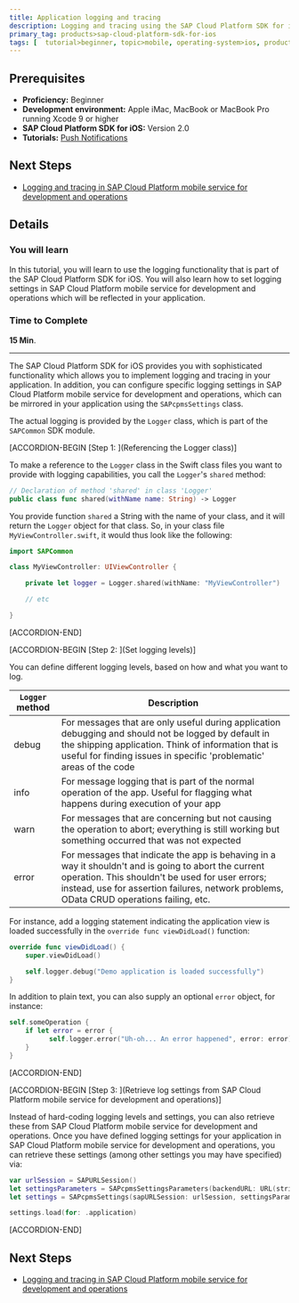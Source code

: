 ```yaml
---
title: Application logging and tracing
description: Logging and tracing using the SAP Cloud Platform SDK for iOS.
primary_tag: products>sap-cloud-platform-sdk-for-ios
tags: [  tutorial>beginner, topic>mobile, operating-system>ios, products>sap-cloud-platform, products>sap-cloud-platform-sdk-for-ios ]
---
```

## Prerequisites  
 - **Proficiency:** Beginner
 - **Development environment:** Apple iMac, MacBook or MacBook Pro running Xcode 9 or higher
 - **SAP Cloud Platform SDK for iOS:** Version 2.0
 - **Tutorials:** [Push Notifications](https://www.sap.com/developer/tutorials/fiori-ios-hcpms-push-notifications.html)

## Next Steps
 - [Logging and tracing in SAP Cloud Platform mobile service for development and operations](https://www.sap.com/developer/tutorials/fiori-ios-hcpms-logging.html)

## Details
### You will learn  
In this tutorial, you will learn to use the logging functionality that is part of the SAP Cloud Platform SDK for iOS. You will also learn how to set logging settings in SAP Cloud Platform mobile service for development and operations which will be reflected in your application.

### Time to Complete
**15 Min**.

---

The SAP Cloud Platform SDK for iOS provides you with sophisticated functionality which allows you to implement logging and tracing in your application. In addition, you can configure specific logging settings in SAP Cloud Platform mobile service for development and operations, which can be mirrored in your application using the `SAPcpmsSettings` class.

The actual logging is provided by the `Logger` class, which is part of the `SAPCommon` SDK module.

[ACCORDION-BEGIN [Step 1: ](Referencing the Logger class)]

To make a reference to the `Logger` class in the Swift class files you want to provide with logging capabilities, you call the `Logger`'s `shared` method:

```swift
// Declaration of method 'shared' in class 'Logger'
public class func shared(withName name: String) -> Logger
```

You provide function `shared` a String with the name of your class, and it will return the `Logger` object for that class. So, in your class file `MyViewController.swift`, it would thus look like the following:

```swift
import SAPCommon

class MyViewController: UIViewController {

    private let logger = Logger.shared(withName: "MyViewController")

    // etc

}
```


[ACCORDION-END]

[ACCORDION-BEGIN [Step 2: ](Set logging levels)]

You can define different logging levels, based on how and what you want to log.

| `Logger` method | Description |
|---|---|
| debug | For messages that are only useful during application debugging and should not be logged by default in the shipping application. Think of information that is useful for finding issues in specific 'problematic' areas of the code|
| info | For message logging that is part of the normal operation of the app. Useful for flagging what happens during execution of your app |
| warn | For messages that are concerning but not causing the operation to abort; everything is still working but something occurred that was not expected |
| error | For messages that indicate the app is behaving in a way it shouldn't and is going to abort the current operation. This shouldn't be used for user errors; instead, use for assertion failures, network problems, OData CRUD operations failing, etc. |

For instance, add a logging statement indicating the application view is loaded successfully in the `override func viewDidLoad()` function:

```swift
override func viewDidLoad() {
    super.viewDidLoad()

    self.logger.debug("Demo application is loaded successfully")
}
```

In addition to plain text, you can also supply an optional `error` object, for instance:

```swift
self.someOperation {
    if let error = error {
	      self.logger.error("Uh-oh... An error happened", error: error)
    }
}
```


[ACCORDION-END]

[ACCORDION-BEGIN [Step 3: ](Retrieve log settings from SAP Cloud Platform mobile service for development and operations)]

Instead of hard-coding logging levels and settings, you can also retrieve these from SAP Cloud Platform mobile service for development and operations. Once you have defined logging settings for your application in SAP Cloud Platform mobile service for development and operations, you can retrieve these settings (among other settings you may have specified) via:

```swift
var urlSession = SAPURLSession()
let settingsParameters = SAPcpmsSettingsParameters(backendURL: URL(string: <#domain#>)!, applicationID: <#appid#>)
let settings = SAPcpmsSettings(sapURLSession: urlSession, settingsParameters: settingsParameters)

settings.load(for: .application)
```


[ACCORDION-END]

## Next Steps
 - [Logging and tracing in SAP Cloud Platform mobile service for development and operations](https://www.sap.com/developer/tutorials/fiori-ios-hcpms-logging.html)
